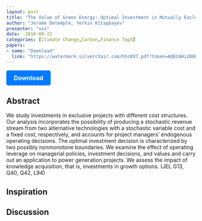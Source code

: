 ```yaml
---
layout: post
title: "The Value of Green Energy: Optimal Investment in Mutually Exclusive Projects and Operating Leverage"
author: "Jerome Detemple, Yerkin Kitapbayev"
presenter: "xxx"
date:  2018-09-22
categories: [Climate Change,Carbon,Finance Top5]
papers:
- name: "Download"
  link: "https://watermark.silverchair.com/hhz097.pdf?token=AQECAHi208BE49Ooan9kkhW_Ercy7Dm3ZL_9Cf3qfKAc485ysgAAA3kwggN1BgkqhkiG9w0BBwagggNmMIIDYgIBADCCA1sGCSqGSIb3DQEHATAeBglghkgBZQMEAS4wEQQMD0fng6umSGxy2LJ8AgEQgIIDLKGSfIQhCN8OGMqVu6gUwD_F9JI-GC1L6v7uW25NOJbKk-T3lzOJrGbKOexIS-C7QwgwMwvGgqoSRS49EQtacvflLFAStwkfKfuvtfqiwtRshHrlq4NBCkL9uqAkQrT-kpTwmDqXo7HGYGdsMA_wXoASYMO0Ff-7MGESktjoKd5XJbmBBoM3wj5sPYd59xRH71Xmi7SxRSB4YTTlOqTW1fiXfvhpOq-2J41dQs1V-apvaQrjjmJ9Lfd4whawH2mxprzWZiuL9jnqphywoFm-qf_wEDrxHHDFZkwFnxmWCjiaoxISLClYc-PDGB_G2OdFRUhAiBlWkq5VaJjftfNebTWhbpyLEooJnzOAWzyqzulaD_CxgGlnV2dtAxjT67G0jK_EhB46sEuXN3GRvqegzeuhe7WHYcwWTS36BSEWyhhfSPHLC432VvfNq7n8NnZuPNfBHdJJUpl8-lQ8pQAed5adUf4c3M_P82EYf5o83x7ilVlJn_6tJ5_K9v3Xs0_grV-niRTvunUu2Ev91M6S9Tv3zNrfAy6jdUjCY0ACrrX0Q1P6oeY1I6xSo9doxInGh4D11-TCV7OH9uY_J10f8gtyQC9RKPZhWIfoOXOc7ZD6t8ppt5ZIydJlakGaaKb838jRHZmqsPY_1tqO10_B97ips1fY7VZRTMxRcbhkb7oWeyQ3QmNsG0AginTqsswVM3omYdp94QfcgABQaknpxje30A9xIZ-2tNtdPyJBdd2TfFpzSh7gFTkKJtWQ0ER1iWnmAkr718aHDHDxfCZggNkEbEHA05PA3EA0JXC_GeBqDkrrV1qzFsfAq2iu8XBARExSIN4A-cW5upWjmm5eJ51AwOJiHf9Lpvx8skVqQ-xwLMUPtYHYrSMAxITV0Ok8PQLBdEUCzwXVKkFyacOgKFyCUOQgZMqepBbz8D-gjTLK0mcsjBF5gLuHVUFGrpq23GpqY2622HfE6LtjqlgpgiQtMMhwEcpWi5Uc0tO0Qcn798r9GISsdkifos1ke5ZScHXHV_r3j1nlzO_-_lEigmFhzILfewwrfU4uvEGCnFTlvIxOpWU0nA9qBVCx"
---
```



<p>
  <a href="https://watermark.silverchair.com/hhz097.pdf?token=AQECAHi208BE49Ooan9kkhW_Ercy7Dm3ZL_9Cf3qfKAc485ysgAAA3kwggN1BgkqhkiG9w0BBwagggNmMIIDYgIBADCCA1sGCSqGSIb3DQEHATAeBglghkgBZQMEAS4wEQQMD0fng6umSGxy2LJ8AgEQgIIDLKGSfIQhCN8OGMqVu6gUwD_F9JI-GC1L6v7uW25NOJbKk-T3lzOJrGbKOexIS-C7QwgwMwvGgqoSRS49EQtacvflLFAStwkfKfuvtfqiwtRshHrlq4NBCkL9uqAkQrT-kpTwmDqXo7HGYGdsMA_wXoASYMO0Ff-7MGESktjoKd5XJbmBBoM3wj5sPYd59xRH71Xmi7SxRSB4YTTlOqTW1fiXfvhpOq-2J41dQs1V-apvaQrjjmJ9Lfd4whawH2mxprzWZiuL9jnqphywoFm-qf_wEDrxHHDFZkwFnxmWCjiaoxISLClYc-PDGB_G2OdFRUhAiBlWkq5VaJjftfNebTWhbpyLEooJnzOAWzyqzulaD_CxgGlnV2dtAxjT67G0jK_EhB46sEuXN3GRvqegzeuhe7WHYcwWTS36BSEWyhhfSPHLC432VvfNq7n8NnZuPNfBHdJJUpl8-lQ8pQAed5adUf4c3M_P82EYf5o83x7ilVlJn_6tJ5_K9v3Xs0_grV-niRTvunUu2Ev91M6S9Tv3zNrfAy6jdUjCY0ACrrX0Q1P6oeY1I6xSo9doxInGh4D11-TCV7OH9uY_J10f8gtyQC9RKPZhWIfoOXOc7ZD6t8ppt5ZIydJlakGaaKb838jRHZmqsPY_1tqO10_B97ips1fY7VZRTMxRcbhkb7oWeyQ3QmNsG0AginTqsswVM3omYdp94QfcgABQaknpxje30A9xIZ-2tNtdPyJBdd2TfFpzSh7gFTkKJtWQ0ER1iWnmAkr718aHDHDxfCZggNkEbEHA05PA3EA0JXC_GeBqDkrrV1qzFsfAq2iu8XBARExSIN4A-cW5upWjmm5eJ51AwOJiHf9Lpvx8skVqQ-xwLMUPtYHYrSMAxITV0Ok8PQLBdEUCzwXVKkFyacOgKFyCUOQgZMqepBbz8D-gjTLK0mcsjBF5gLuHVUFGrpq23GpqY2622HfE6LtjqlgpgiQtMMhwEcpWi5Uc0tO0Qcn798r9GISsdkifos1ke5ZScHXHV_r3j1nlzO_-_lEigmFhzILfewwrfU4uvEGCnFTlvIxOpWU0nA9qBVCx" class="button">
    Download
  </a>
</p>

<style>
  .button {
    display: inline-block;
    padding: 10px 20px;
    background-color: #007bff;
    color: #fff;
    text-decoration: none;
    border-radius: 5px;
    font-size: 16px;
    font-weight: bold;
  }
</style>

## Abstract
We study investments in exclusive projects with different cost structures. Our analysis incorporates the possibility of producing a stochastic revenue stream from two alternative technologies with a stochastic variable cost and a fixed cost, respectively, and accounts for project managers’ endogenous operating decisions. The optimal investment decision is characterized by two possibly nonmonotone boundaries. We examine the effect of operating leverage on managerial policies, investment decisions, and values and carry out an application to power generation projects. We assess the impact of knowledge acquisition, that is, investments in growth options. (JEL G13, Q40, Q42, L94)
## Inspiration




## Discussion
